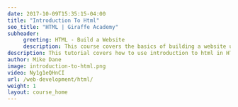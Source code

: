 ```yaml
---
date: 2017-10-09T15:35:15-04:00
title: "Introduction To Html"
seo_title: "HTML | Giraffe Academy"
subheader:
     greeting: HTML - Build a Website
     description: This course covers the basics of building a website using HTML. Work your way through the videos and we'll teach you everything you need to know to create a basic website!
description: This tutorial covers how to use introduction to html in HTML.
author: Mike Dane
image: introduction-to-html.png
video: Ny1g1eQHnCI
url: /web-development/html/
weight: 1
layout: course_home
---
```

